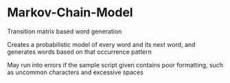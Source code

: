 # Markov-Chain-Model
Transition matrix based word generation

Creates a probabilistic model of every word and its next word, and generates words based on that occurrence pattern

May run into errors if the sample script given contains poor formatting, such as uncommon characters and excessive spaces
